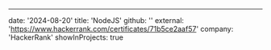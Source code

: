 ---
date: '2024-08-20'
title: 'NodeJS'
github: ''
external: 'https://www.hackerrank.com/certificates/71b5ce2aaf57'
company: 'HackerRank'
showInProjects: true